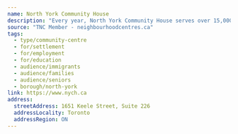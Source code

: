 ```yaml
---
name: North York Community House
description: "Every year, North York Community House serves over 15,000 residents in northwest Toronto. We provide ongoing settlement services, language classes, and employment support to newcomers to Canada to help them settle in their new community. We offer parenting groups, after-school and youth programs, and seniors programs to help children, youth, and families build skills, confidence, and community. We facilitate training, workshops, and community groups to build civic awareness, engaging residents to take collective action to improve their neighbourhoods."
source: "TNC Member - neighbourhoodcentres.ca"
tags:
  - type/community-centre
  - for/settlement
  - for/employment
  - for/education
  - audience/immigrants
  - audience/families
  - audience/seniors
  - borough/north-york
link: https://www.nych.ca
address:
  streetAddress: 1651 Keele Street, Suite 226
  addressLocality: Toronto
  addressRegion: ON
---
```

